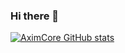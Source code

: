 ### Hi there 👋

[![AximCore GitHub stats](https://github-readme-stats.vercel.app/api?username=aximcore&count_private=true)](https://github.com/anuraghazra/github-readme-stats)


<!--
**aximcore/aximcore** is a ✨ _special_ ✨ repository because its `README.md` (this file) appears on your GitHub profile.

Here are some ideas to get you started:

- 🔭 I’m currently working on ...
- 🌱 I’m currently learning ...
- 👯 I’m looking to collaborate on ...
- 🤔 I’m looking for help with ...
- 💬 Ask me about ...
- 📫 How to reach me: ...
- 😄 Pronouns: ...
- ⚡ Fun fact: ...
-->
